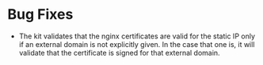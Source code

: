 # Bug Fixes

* The kit validates that the nginx certificates are valid for the static IP only if an external domain is not explicitly given. In the case that one is, it will validate that the certificate is signed for that external domain.
